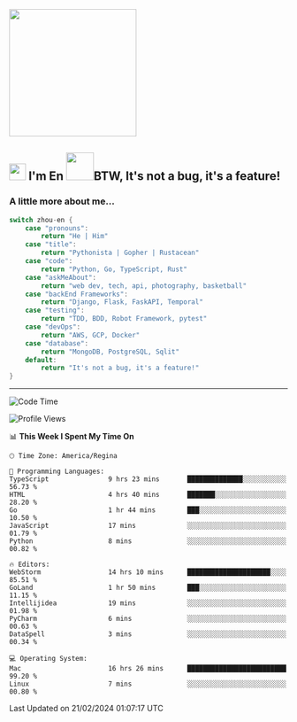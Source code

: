 <img align='center' src="https://media.giphy.com/media/GP1TJJSV4Ys1r64q2A/giphy.gif" width="230">

<h2><img src="https://emojis.slackmojis.com/emojis/images/1531849430/4246/blob-sunglasses.gif?1531849430" width="30"/> I'm En <img src="https://media.giphy.com/media/12oufCB0MyZ1Go/giphy.gif" width="50">BTW, It's not a bug, it's a feature!</h2>


<!-- <img align='right' src="https://media.giphy.com/media/M9gbBd9nbDrOTu1Mqx/giphy.gif" width="230"> -->


### A little more about me... 
<!--
```javascript
const zhou-en = {
    pronouns: "He" | "Him",
    title: "Pythonista" | "Gopher" | "Rustacean",
    code: ["Python", "Go", "Rust", "TypeScript"],
    askMeAbout: ["web dev", "tech", "app dev", "photography"],
    technologies: {
        backEnd: {
            python: ["Django", "Flask", "FaskAPI"],
            go: []
        },
        scraping: ["selenium", "scrapy", "spider"],
        testing: ["Robot Framework"],
        devOps: ["AWS", "Docker", "GCP", "Nginx"],
        databases: ["mongo", "postgresql", "sqlite"],
        misc: ["Firebase", "Heroku"]
    },
    architecture: ["Event Driven Architecture", "Microservices"],
    currentFocus: ["Temporal", "Rust"],
    funFact: "It's not a bug, it's a feature!"
};
```
  -->

```go
switch zhou-en {
    case "pronouns":
        return "He | Him"
    case "title":
        return "Pythonista | Gopher | Rustacean"
    case "code":
        return "Python, Go, TypeScript, Rust"
    case "askMeAbout":
        return "web dev, tech, api, photography, basketball"
    case "backEnd Frameworks":
        return "Django, Flask, FaskAPI, Temporal"
    case "testing":
        return "TDD, BDD, Robot Framework, pytest"
    case "devOps":
        return "AWS, GCP, Docker"
    case "database":
        return "MongoDB, PostgreSQL, Sqlit"
    default:
        return "It's not a bug, it's a feature!"
}
```




---
<!--START_SECTION:waka-->
![Code Time](http://img.shields.io/badge/Code%20Time-1%2C237%20hrs%2058%20mins-blue)

![Profile Views](http://img.shields.io/badge/Profile%20Views-1-blue)

📊 **This Week I Spent My Time On** 

```text
🕑︎ Time Zone: America/Regina

💬 Programming Languages: 
TypeScript               9 hrs 23 mins       ██████████████░░░░░░░░░░░   56.73 % 
HTML                     4 hrs 40 mins       ███████░░░░░░░░░░░░░░░░░░   28.20 % 
Go                       1 hr 44 mins        ███░░░░░░░░░░░░░░░░░░░░░░   10.50 % 
JavaScript               17 mins             ░░░░░░░░░░░░░░░░░░░░░░░░░   01.79 % 
Python                   8 mins              ░░░░░░░░░░░░░░░░░░░░░░░░░   00.82 % 

🔥 Editors: 
WebStorm                 14 hrs 10 mins      █████████████████████░░░░   85.51 % 
GoLand                   1 hr 50 mins        ███░░░░░░░░░░░░░░░░░░░░░░   11.15 % 
Intellijidea             19 mins             ░░░░░░░░░░░░░░░░░░░░░░░░░   01.98 % 
PyCharm                  6 mins              ░░░░░░░░░░░░░░░░░░░░░░░░░   00.63 % 
DataSpell                3 mins              ░░░░░░░░░░░░░░░░░░░░░░░░░   00.34 % 

💻 Operating System: 
Mac                      16 hrs 26 mins      █████████████████████████   99.20 % 
Linux                    7 mins              ░░░░░░░░░░░░░░░░░░░░░░░░░   00.80 % 
```


 Last Updated on 21/02/2024 01:07:17 UTC
<!--END_SECTION:waka-->
